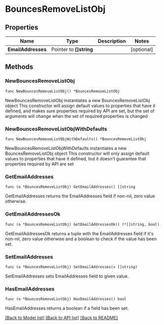 # BouncesRemoveListObj

## Properties

Name | Type | Description | Notes
------------ | ------------- | ------------- | -------------
**EmailAddresses** | Pointer to **[]string** |  | [optional] 

## Methods

### NewBouncesRemoveListObj

`func NewBouncesRemoveListObj() *BouncesRemoveListObj`

NewBouncesRemoveListObj instantiates a new BouncesRemoveListObj object
This constructor will assign default values to properties that have it defined,
and makes sure properties required by API are set, but the set of arguments
will change when the set of required properties is changed

### NewBouncesRemoveListObjWithDefaults

`func NewBouncesRemoveListObjWithDefaults() *BouncesRemoveListObj`

NewBouncesRemoveListObjWithDefaults instantiates a new BouncesRemoveListObj object
This constructor will only assign default values to properties that have it defined,
but it doesn't guarantee that properties required by API are set

### GetEmailAddresses

`func (o *BouncesRemoveListObj) GetEmailAddresses() []string`

GetEmailAddresses returns the EmailAddresses field if non-nil, zero value otherwise.

### GetEmailAddressesOk

`func (o *BouncesRemoveListObj) GetEmailAddressesOk() (*[]string, bool)`

GetEmailAddressesOk returns a tuple with the EmailAddresses field if it's non-nil, zero value otherwise
and a boolean to check if the value has been set.

### SetEmailAddresses

`func (o *BouncesRemoveListObj) SetEmailAddresses(v []string)`

SetEmailAddresses sets EmailAddresses field to given value.

### HasEmailAddresses

`func (o *BouncesRemoveListObj) HasEmailAddresses() bool`

HasEmailAddresses returns a boolean if a field has been set.


[[Back to Model list]](../README.md#documentation-for-models) [[Back to API list]](../README.md#documentation-for-api-endpoints) [[Back to README]](../README.md)


